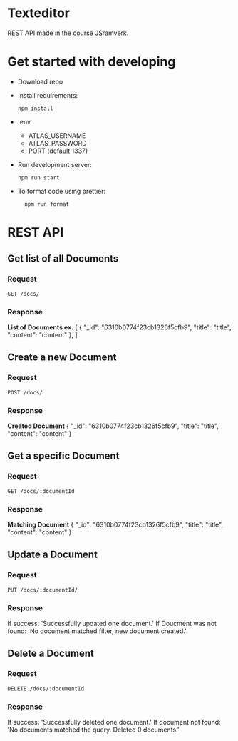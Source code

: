 # Texteditor

REST API made in the course JSramverk.

# Get started with developing

-   Download repo
-   Install requirements:
    ```text
    npm install
    ```
-   .env

    -   ATLAS_USERNAME
    -   ATLAS_PASSWORD
    -   PORT (default 1337)

-   Run development server:
    ```text
    npm run start
    ```
-   To format code using prettier:
    ```text
      npm run format
    ```

# REST API
## Get list of all Documents

### Request

`GET /docs/`

### Response
**List of Documents ex.** 
[
    {
        "_id": "6310b0774f23cb1326f5cfb9",
        "title": "title",
        "content": "content"
    },
]

## Create a new Document

### Request

`POST /docs/`

### Response
**Created Document**
{
    "_id": "6310b0774f23cb1326f5cfb9",
    "title": "title",
    "content": "content"
}

## Get a specific Document

### Request

`GET /docs/:documentId`

### Response
**Matching Document**
{
    "_id": "6310b0774f23cb1326f5cfb9",
    "title": "title",
    "content": "content"
}

## Update a Document

### Request

`PUT /docs/:documentId/`

### Response
If success: 'Successfully updated one document.'
If Doucment was not found: 'No document matched filter, new document created.'

## Delete a Document

### Request

`DELETE /docs/:documentId`

### Response
If success: 'Successfully deleted one document.'
If document not found: 'No documents matched the query. Deleted 0 documents.'
